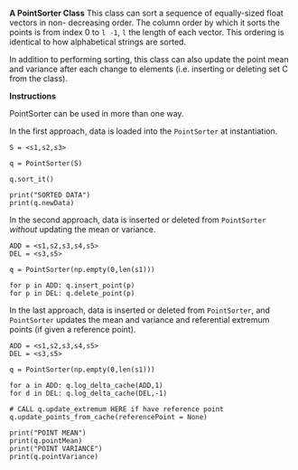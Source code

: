 **A PointSorter Class**
This class can sort a sequence of equally-sized float vectors in non-
decreasing order. The column order by which it sorts the points is from
index 0 to `l -1`, `l` the length of each vector. This ordering is identical
to how alphabetical strings are sorted.

In addition to performing sorting, this class
can also update the point mean and variance after each change to elements (i.e. inserting or deleting set C from the class).

**Instructions**

PointSorter can be used in more than one way.

In the first approach, data is loaded into the `PointSorter` at instantiation.

```
S = <s1,s2,s3>

q = PointSorter(S)

q.sort_it()

print("SORTED DATA")
print(q.newData)
```

In the second approach, data is inserted or deleted from `PointSorter` *without*
updating the mean or variance.

```
ADD = <s1,s2,s3,s4,s5>
DEL = <s3,s5>

q = PointSorter(np.empty(0,len(s1)))

for p in ADD: q.insert_point(p)
for p in DEL: q.delete_point(p)
```

In the last approach, data is inserted or
deleted from `PointSorter`, and
`PointSorter` updates the mean and variance
and referential extremum points
(if given a reference point).

```
ADD = <s1,s2,s3,s4,s5>
DEL = <s3,s5>

q = PointSorter(np.empty(0,len(s1)))

for a in ADD: q.log_delta_cache(ADD,1)
for d in DEL: q.log_delta_cache(DEL,-1)

# CALL q.update_extremum HERE if have reference point
q.update_points_from_cache(referencePoint = None)

print("POINT MEAN")
print(q.pointMean)
print("POINT VARIANCE")
print(q.pointVariance)

```
